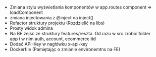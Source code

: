 - Zmiana stylu wyświetlania komponentów w app.routes component => loadComponent
- zmiana injectowania z @inject na inject()
- Refactor struktury projektu (Rozdzielić na libs)
- Prosty widok admina
- Na BE zejść ze struktury features/reszta. Od razu w src zrobić folder app i w nim auth, account, ecommerce itd
- Dodać API-Key w nagłówku x-api-key
- Dockerfile (Pamiętając o zmianie environemtns na FE)